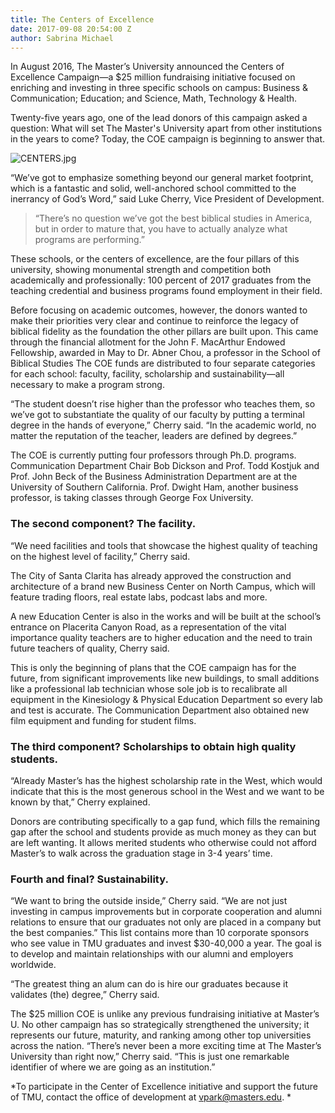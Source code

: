 ```yaml
---
title: The Centers of Excellence
date: 2017-09-08 20:54:00 Z
author: Sabrina Michael
---
```


In August 2016, The Master’s University announced the Centers of Excellence Campaign—a $25 million fundraising initiative focused on enriching and investing in three specific schools on campus: Business & Communication; Education;  and Science, Math, Technology & Health. 

Twenty-five years ago, one of the lead donors of this campaign asked a question: What will set The Master's University apart from other institutions in the years to come? Today, the COE campaign is beginning to answer that. 

![CENTERS.jpg](/uploads/CENTERS.jpg)

 “We’ve got to emphasize something beyond our general market footprint, which is a fantastic and solid, well-anchored school committed to the inerrancy of God’s Word,” said Luke Cherry, Vice President of Development. 
> “There’s no question we’ve got the best biblical studies in America, but in order to mature that, you have to actually analyze what programs are performing.”

These schools, or the centers of excellence, are the four pillars of this university, showing monumental strength and competition both academically and professionally: 100 percent of 2017 graduates from the teaching credential and business programs found employment in their field. 

Before focusing on academic outcomes, however, the donors wanted to make their priorities very clear and continue to reinforce the legacy of biblical fidelity as the foundation the other pillars are built upon. This came through the financial allotment for the John F. MacArthur Endowed Fellowship, awarded in May to Dr. Abner Chou, a professor in the School of Biblical Studies
The COE funds are distributed to four separate categories for each school: faculty, facility, scholarship and sustainability—all necessary to make a program strong. 

“The student doesn’t rise higher than the professor who teaches them, so we’ve got to substantiate the quality of our faculty by putting a terminal degree in the hands of everyone,” Cherry said. “In the academic world, no matter the reputation of the teacher, leaders are defined by degrees.”

The COE is currently putting four professors through Ph.D. programs. Communication Department Chair Bob Dickson and Prof. Todd Kostjuk and Prof. John Beck of the Business Administration Department are at the University of Southern California. Prof. Dwight Ham, another business professor, is taking classes through George Fox University. 

### The second component? The facility. 

“We need facilities and tools that showcase the highest quality of teaching on the highest level of facility,” Cherry said. 

The City of Santa Clarita has already approved the construction and architecture of a brand new Business Center on North Campus, which will feature trading floors, real estate labs, podcast labs and more. 

A new Education Center is also in the works and will be built at the school’s entrance on Placerita Canyon Road, as a representation of the vital importance quality teachers are to higher education and the need to train future teachers of quality, Cherry said.
 
This is only the beginning of plans that the COE campaign has for the future, from significant improvements like new buildings, to small additions like a professional lab technician whose sole job is to recalibrate all equipment in the Kinesiology & Physical Education Department so every lab and test is accurate. The Communication Department also obtained new film equipment and funding for student films. 

### The third component? Scholarships to obtain high quality students. 

“Already Master’s has the highest scholarship rate in the West, which would indicate that this is the most generous school in the West and we want to be known by that,” Cherry explained. 

Donors are contributing specifically to a gap fund, which fills the remaining gap after the school and students provide as much money as they can but are left wanting. It allows merited students who otherwise could not afford Master’s to walk across the graduation stage in 3-4 years’ time. 

### Fourth and final? Sustainability. 

“We want to bring the outside inside,” Cherry said. “We are not just investing in campus improvements but in corporate cooperation and alumni relations to ensure that our graduates not only are placed in a company but the best companies.” 
This list contains more than 10 corporate sponsors who see value in TMU graduates and invest $30-40,000 a year. The goal is to develop and maintain relationships with our alumni and employers worldwide.

“The greatest thing an alum can do is hire our graduates because it validates (the) degree,” Cherry said. 

The $25 million COE is unlike any previous fundraising initiative at Master’s U. No other campaign has so strategically strengthened the university; it represents our future, maturity, and ranking among other top universities across the nation. 
“There’s never been a more exciting time at The Master’s University than right now,” Cherry said. “This is just one remarkable identifier of where we are going as an institution.”

*To participate in the Center of Excellence initiative and support the future of TMU, contact the office of development at vpark@masters.edu. *
